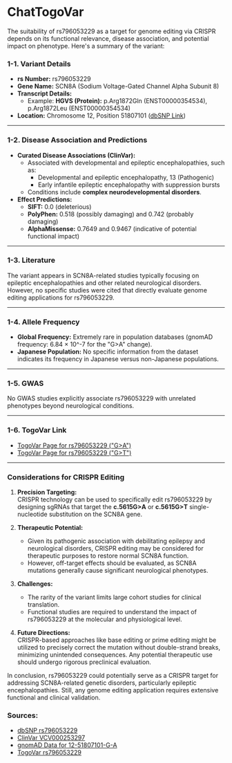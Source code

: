 # ChatTogoVar

The suitability of rs796053229 as a target for genome editing via CRISPR depends on its functional relevance, disease association, and potential impact on phenotype. Here's a summary of the variant:

### **1-1. Variant Details**
- **rs Number:** rs796053229  
- **Gene Name:** SCN8A (Sodium Voltage-Gated Channel Alpha Subunit 8)  
- **Transcript Details:**
  - Example: **HGVS (Protein):** p.Arg1872Gln (ENST00000354534), p.Arg1872Leu (ENST00000354534)
- **Location:** Chromosome 12, Position 51807101 ([dbSNP Link](https://identifiers.org/dbsnp/rs796053229))  

---

### **1-2. Disease Association and Predictions**
- **Curated Disease Associations (ClinVar):**
  - Associated with developmental and epileptic encephalopathies, such as:
    - Developmental and epileptic encephalopathy, 13 (Pathogenic)
    - Early infantile epileptic encephalopathy with suppression bursts
  - Conditions include **complex neurodevelopmental disorders**.
- **Effect Predictions:**
  - **SIFT:** 0.0 (deleterious)
  - **PolyPhen:** 0.518 (possibly damaging) and 0.742 (probably damaging)
  - **AlphaMissense:** 0.7649 and 0.9467 (indicative of potential functional impact)

---

### **1-3. Literature**
The variant appears in SCN8A-related studies typically focusing on epileptic encephalopathies and other related neurological disorders. However, no specific studies were cited that directly evaluate genome editing applications for rs796053229.

---

### **1-4. Allele Frequency**
- **Global Frequency:** Extremely rare in population databases (gnomAD frequency: 6.84 × 10^-7 for the "G>A" change).  
- **Japanese Population:** No specific information from the dataset indicates its frequency in Japanese versus non-Japanese populations.

---

### **1-5. GWAS**
No GWAS studies explicitly associate rs796053229 with unrelated phenotypes beyond neurological conditions.

---

### **1-6. TogoVar Link**
- [TogoVar Page for rs796053229 ("G>A")](https://togovar.biosciencedbc.jp/variant/rs796053229)
- [TogoVar Page for rs796053229 ("G>T")](https://togovar.biosciencedbc.jp/variant/rs796053229)

---

### **Considerations for CRISPR Editing**
1. **Precision Targeting:**  
   CRISPR technology can be used to specifically edit rs796053229 by designing sgRNAs that target the **c.5615G>A** or **c.5615G>T** single-nucleotide substitution on the SCN8A gene.

2. **Therapeutic Potential:**  
   - Given its pathogenic association with debilitating epilepsy and neurological disorders, CRISPR editing may be considered for therapeutic purposes to restore normal SCN8A function.
   - However, off-target effects should be evaluated, as SCN8A mutations generally cause significant neurological phenotypes.

3. **Challenges:**  
   - The rarity of the variant limits large cohort studies for clinical translation.  
   - Functional studies are required to understand the impact of rs796053229 at the molecular and physiological level.

4. **Future Directions:**  
   CRISPR-based approaches like base editing or prime editing might be utilized to precisely correct the mutation without double-strand breaks, minimizing unintended consequences. Any potential therapeutic use should undergo rigorous preclinical evaluation.

In conclusion, rs796053229 could potentially serve as a CRISPR target for addressing SCN8A-related genetic disorders, particularly epileptic encephalopathies. Still, any genome editing application requires extensive functional and clinical validation.

### Sources:
- [dbSNP rs796053229](https://identifiers.org/dbsnp/rs796053229)  
- [ClinVar VCV000253297](https://www.ncbi.nlm.nih.gov/clinvar/variation/253297)  
- [gnomAD Data for 12-51807101-G-A](https://gnomad.broadinstitute.org/variant/12-51807101-G-A?dataset=gnomad_r4)  
- [TogoVar rs796053229](https://togovar.biosciencedbc.jp/variant/rs796053229)  